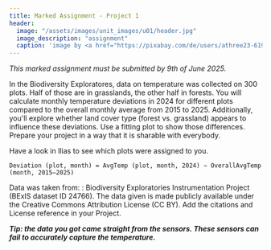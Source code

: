 ```yaml
---
title: Marked Assignment - Project 1
header:
  image: "/assets/images/unit_images/u01/header.jpg"
  image_description: "assignment"
  caption: 'image by <a href="https://pixabay.com/de/users/athree23-6195572/?utm_source=link-attribution&utm_medium=referral&utm_campaign=image&utm_content=4855963">Adrian</a> on <a href="https://pixabay.com/de//?utm_source=link-attribution&utm_medium=referral&utm_campaign=image&utm_content=4855963">Pixabay</a>'
---
```


*This marked assignment must be submitted by 9th of June 2025.*

In the Biodiversity Exploratores, data on temperature was collected on 300 plots. Half of those are in grasslands, the other half in forests. 
You will calculate monthly temperature deviations in 2024 for different plots compared to the overall monthly average from 2015 to 2025. Additionally, you'll explore whether land cover type (forest vs. grassland) appears to influence these deviations. Use a fitting plot to show those differences. Prepare your project in a way that it is sharable with everybody.

Have a look in Ilias to see which plots were assigned to you.

```
Deviation (plot, month) = AvgTemp (plot, month, 2024) − OverallAvgTemp (month, 2015–2025)
```

Data was taken from: : Biodiversity Exploratories Instrumentation Project (BExIS dataset ID 24766).​
The data given is  made publicly available under the Creative Commons Attribution License (CC BY). Add the citations and License reference in your Project.

***Tip: the data you got came straight from the sensors. These sensors can fail to accurately capture the temperature.***



<!--
In the Biodiversity Exploratores, vegetation surveys have been conducted twice per year from 2009-2020 (https://www.bexis.uni-jena.de/ddm/data/Showdata/30909). 

Additionally, forest management intensitiy has been measured as the Proportion of non-natural tree species, Proportion of harvested tree biomass and Proportion of dead wood showing signs of saw cuts (https://www.bexis.uni-jena.de/ddm/data/Showdata/24646). Detailed information can be found in the meta data description of both data sets (see link).

Your task:

Your task is to compare the number of species between the three regions (S - Schorfheide, H - Hainich and A - Swabian Alb) and to visualize this comparison. Additionally, you are asked to visualize the relationship between the number of species and the three measurements of forest management intensity. Both of these task shall be done for **one selected year of plant data**.

- Download the data provided in the Ilias-folder "Project 1"
- Look up which year you've been assigned to in the table "Year-assigned" in the Project 1 folder. 
- Create a project folder which you share

Note: the data given is is made publicly available under the Creative Commons Attribution License (CC BY). Add the citations and License reference in your Project

Bolliger, R. Hinderling, J., Zwahlen, C., Kunze, S., Fischer, M. & Prati, D. Vegetation Records for Forest EPs, 2009–2020 Version 9 (Biodiversity Exploratories Database, Dataset ID 30909) https://www.bexis.uni-jena.de/ddm/data/Showdata/30909  

Schall, P., Bauhus, J. & Ammer, C.  ForMI dynamics - Forest Management Intensity Index Dynamics of all forest EPs, Version 4 (Biodiversity Exploratories Database, Dataset ID 24646) https://www.bexis.uni-jena.de/ddm/data/Showdata/24646

*Tip: In the timespan covered, there were two inventories of the stand (harvested tree biomass and proportion of non-natural tree species) and dead wood, respectively. Especially the former is quite time consuming and not all plots of a region could be assessed in one year. Think of an appropriate way how to deal with that and describe it in your project*

-->